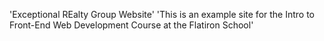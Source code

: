 'Exceptional REalty Group Website'
'This is an example site for the Intro to Front-End Web Development Course at the Flatiron School'
